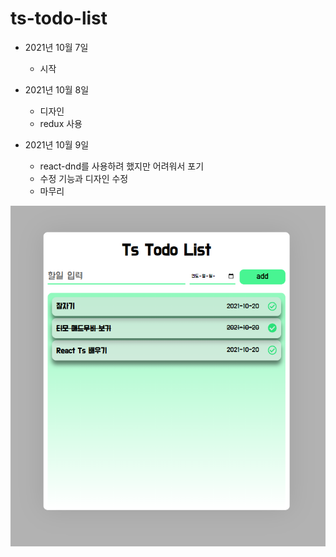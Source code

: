 # ts-todo-list

- 2021년 10월 7일
    - 시작

- 2021년 10월 8일
    - 디자인
    - redux 사용

- 2021년 10월 9일
    - react-dnd를 사용하려 했지만 어려워서 포기
    - 수정 기능과 디자인 수정
    - 마무리

![sample](./img/sample.png)